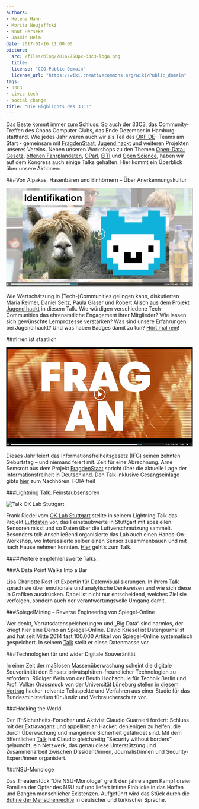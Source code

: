 ```yaml
---
authors: 
- Helene Hahn
- Moritz Neujeffski
- Knut Perseke
- Jasmin Helm
date: 2017-01-16 11:00:00
picture:
  src: /files/blog/2016/750px-33c3-logo.png
  title: 
  license: "CCO Public Domain"
  license_url: "https://wiki.creativecommons.org/wiki/Public_domain"
tags:
- 33C3
- civic tech
- social change
title: "Die Highlights des 33C3"
--- 
```


Das Beste kommt immer zum Schluss: So auch der [33C3](https://events.ccc.de/congress/2016/wiki/Main_Page), das Community-Treffen des Chaos Computer Clubs, das Ende Dezember in Hamburg stattfand. Wie jedes Jahr waren auch wir als Teil des [OKF DE](https://events.ccc.de/congress/2016/wiki/Assembly:Open_Knowledge_Assembly)- Teams am Start - gemeinsam mit [FragdenStaat](https://fragdenstaat.de/), [Jugend hackt](https://jugendhackt.org/) und weiteren Projekten unseres Vereins. Neben unseren Workshops zu den Themen [Open-Data-Gesetz](https://events.ccc.de/congress/2016/wiki/Session:Open_Data_Gesetz_Deutschland), [offenen Fahrplandaten](https://events.ccc.de/congress/2016/wiki/Session:OffeneFahrplanDaten), [OParl](https://events.ccc.de/congress/2016/wiki/Session:OParl:_Politik_vor_Ort_maschinenlesbar), [EITI](https://events.ccc.de/congress/2016/wiki/Session:EITI_Extractive_Industries_Transparency_%26_Open_Data) und [Open Science](https://events.ccc.de/congress/2016/wiki/Session:Open_Science_Workshop), haben wir auf dem Kongress auch einige Talks gehalten. Hier kommt ein Überblick über unsere Aktionen: 

###Von Alpakas, Hasenbären und Einhörnern – Über Anerkennungskultur

![Talk Jugend hackt](/files/blog/2016/jh-ccc.jpg)</center>

Wie Wertschätzung in (Tech-)Communities gelingen kann, diskutierten Maria Reimer, Daniel Seitz, Paula Glaser und Robert Alisch aus dem Projekt [Jugend hackt](https://jugendhackt.org/) in diesem Talk. Wie würdigen verschiedene Tech-Communities das ehrenamtliche Engagement ihrer Mitglieder? Wie lassen sich gewünschte Lernprozesse verstärken? Was sind unsere Erfahrungen bei Jugend hackt? Und was haben Badges damit zu tun? [Hört mal rein](https://media.ccc.de/v/33c3-8280-von_alpakas_hasenbaren_und_einhornern_uber_anerkennungskultur)!

###Irren ist staatlich

![Talk FragdenStaat](/files/blog/2016/fds-ccc.jpg)</center>

Dieses Jahr feiert das Informationsfreiheitsgesetz (IFG) seinen zehnten Geburtstag – und niemand feiert mit. Zeit für eine Abrechnung. Arne Semsrott aus dem Projekt [FragdenStaat](https://fragdenstaat.de/) spricht über die aktuelle Lage der Informationsfreiheit in Deutschland. Den Talk inklusive Gesangseinlage gibts [hier](https://media.ccc.de/v/33c3-7811-irren_ist_staatlich#video&t=555) zum Nachhören. FOIA frei! 

###Lightning Talk: Feinstaubsensoren

![Talk OK Lab Stuttgart](/files/blog/2016/fs-ccc.jpg")</center>

Frank Riedel vom [OK Lab Stuttgart](http://codefor.de/stuttgart/) stellte in seinem Lightning Talk das Projekt [Luftdaten](http://luftdaten.info) vor, das Feinstaubwerte in Stuttgart mit speziellen Sensoren misst und so Daten über die Luftverschmutzung sammelt. Besonders toll: Anschließend organisierte das Lab auch einen Hands-On-Workshop, wo Interessierte selber einen Sensor zusammenbauen und mit nach Hause nehmen konnten. [Hier](https://media.ccc.de/v/33c3-8087-lightning_talks_day_2#video&t=2234) geht’s zum Talk. 

####Weitere empfehlenswerte Talks:

###A Data Point Walks Into a Bar

Lisa Charlotte Rost ist Expertin für Datenvisualisierungen. In ihrem [Talk](https://media.ccc.de/v/33c3-7999-a_data_point_walks_into_a_bar#video&t=176) sprach sie über emotionale und analytische Denkweisen und wie sich diese in Grafiken ausdrücken. Dabei ist nicht nur entscheidend, welches Ziel sie verfolgen, sondern auch der verantwortungsvolle Umgang damit. 

###SpiegelMining – Reverse Engineering von Spiegel-Online

Wer denkt, Vorratsdatenspeicherungen und „Big Data“ sind harmlos, der kriegt hier eine Demo an Spiegel-Online. David Kriesel ist Datenjournalist und hat seit Mitte 2014 fast 100.000 Artikel von Spiegel-Online systematisch gespeichert. In seinem [Talk](https://media.ccc.de/v/33c3-7912-spiegelmining_reverse_engineering_von_spiegel-online#video&t=22) stellt er diese Datenmasse vor. 

###Technologien für und wider Digitale Souveränität

In einer Zeit der maßlosen Massenüberwachung scheint die digitale Souveränität den Einsatz privatsphären-freundlicher Technologien zu erfordern. Rüdiger Weis von der Beuth Hochschule für Technik Berlin und Prof. Volker Grassmuck von der Universität Lüneburg stellen in [diesem Vortrag](https://media.ccc.de/v/33c3-8097-technologien_fur_und_wider_digitale_souveranitat#video&t=42) hacker-relvante Teilaspekte und Verfahren aus einer Studie für das Bundesministerium für Justiz und Verbraucherschutz vor. 

###Hacking the World

Der IT-Sicherheits-Forscher und Aktivist Claudio Guarnieri fordert: Schluss mit der Extravaganz und appelliert an Hacker, denjenigen zu helfen, die durch Überwachung und mangelnde Sicherheit gefährdet sind. Mit dem öffentlichen [Talk](https://media.ccc.de/v/33c3-8349-hacking_the_world) hat Claudio gleichzeitig “Security without borders” gelauncht, ein Netzwerk, das genau diese Unterstützung und Zusammenarbeit zwischen Dissident/innen, Journalist/innen und Security-Expert/innen organisiert.

###NSU-Monologe 

Das Theaterstück “Die NSU-Monologe” greift den jahrelangen Kampf dreier Familien der Opfer des NSU auf und liefert intime Einblicke in das Hoffen und Bangen menschlicher Existenzen. Aufgeführt wird das Stück durch die [Bühne der Menschenrechte](http://buehne-fuer-menschenrechte.de/) in deutscher und türkischer Sprache.

